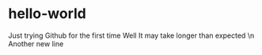 # hello-world
Just trying Github for the first time
Well It may take longer than expected
\n 
Another new line
